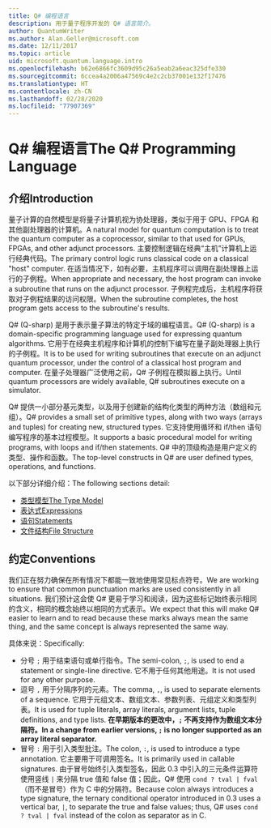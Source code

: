 ```yaml
---
title: Q# 编程语言
description: 用于量子程序开发的 Q# 语言简介。
author: QuantumWriter
ms.author: Alan.Geller@microsoft.com
ms.date: 12/11/2017
ms.topic: article
uid: microsoft.quantum.language.intro
ms.openlocfilehash: b62e6866fc3609d95c26a5eab2a6eac325dfe330
ms.sourcegitcommit: 6ccea4a2006a47569c4e2c2cb37001e132f17476
ms.translationtype: HT
ms.contentlocale: zh-CN
ms.lasthandoff: 02/28/2020
ms.locfileid: "77907369"
---
```

# <a name="the-q-programming-language"></a><span data-ttu-id="ada49-103">Q# 编程语言</span><span class="sxs-lookup"><span data-stu-id="ada49-103">The Q# Programming Language</span></span>

## <a name="introduction"></a><span data-ttu-id="ada49-104">介绍</span><span class="sxs-lookup"><span data-stu-id="ada49-104">Introduction</span></span>

<span data-ttu-id="ada49-105">量子计算的自然模型是将量子计算机视为协处理器，类似于用于 GPU、FPGA 和其他副处理器的计算机。</span><span class="sxs-lookup"><span data-stu-id="ada49-105">A natural model for quantum computation is to treat the quantum computer as a coprocessor, similar to that used for GPUs, FPGAs, and other adjunct processors.</span></span>
<span data-ttu-id="ada49-106">主要控制逻辑在经典“主机”计算机上运行经典代码。</span><span class="sxs-lookup"><span data-stu-id="ada49-106">The primary control logic runs classical code on a classical "host" computer.</span></span>
<span data-ttu-id="ada49-107">在适当情况下，如有必要，主机程序可以调用在副处理器上运行的子例程。</span><span class="sxs-lookup"><span data-stu-id="ada49-107">When appropriate and necessary, the host program can invoke a subroutine that runs on the adjunct processor.</span></span>
<span data-ttu-id="ada49-108">子例程完成后，主机程序将获取对子例程结果的访问权限。</span><span class="sxs-lookup"><span data-stu-id="ada49-108">When the subroutine completes, the host program gets access to the subroutine's results.</span></span>

<span data-ttu-id="ada49-109">Q# (Q-sharp) 是用于表示量子算法的特定于域的编程语言。</span><span class="sxs-lookup"><span data-stu-id="ada49-109">Q# (Q-sharp) is a domain-specific programming language used for expressing quantum algorithms.</span></span>
<span data-ttu-id="ada49-110">它用于在经典主机程序和计算机的控制下编写在量子副处理器上执行的子例程。</span><span class="sxs-lookup"><span data-stu-id="ada49-110">It is to be used for writing subroutines that execute on an adjunct quantum processor, under the control of a classical host program and computer.</span></span>
<span data-ttu-id="ada49-111">在量子处理器广泛使用之前，Q# 子例程在模拟器上执行。</span><span class="sxs-lookup"><span data-stu-id="ada49-111">Until quantum processors are widely available, Q# subroutines execute on a simulator.</span></span>

<span data-ttu-id="ada49-112">Q# 提供一小部分基元类型，以及用于创建新的结构化类型的两种方法（数组和元组）。</span><span class="sxs-lookup"><span data-stu-id="ada49-112">Q# provides a small set of primitive types, along with two ways (arrays and tuples) for creating new, structured types.</span></span>
<span data-ttu-id="ada49-113">它支持使用循环和 if/then 语句编写程序的基本过程模型。</span><span class="sxs-lookup"><span data-stu-id="ada49-113">It supports a basic procedural model for writing programs, with loops and if/then statements.</span></span>
<span data-ttu-id="ada49-114">Q# 中的顶级构造是用户定义的类型、操作和函数。</span><span class="sxs-lookup"><span data-stu-id="ada49-114">The top-level constructs in Q# are user defined types, operations, and functions.</span></span>

<span data-ttu-id="ada49-115">以下部分详细介绍：</span><span class="sxs-lookup"><span data-stu-id="ada49-115">The following sections detail:</span></span>
- [<span data-ttu-id="ada49-116">类型模型</span><span class="sxs-lookup"><span data-stu-id="ada49-116">The Type Model</span></span>](xref:microsoft.quantum.language.type-model)
- [<span data-ttu-id="ada49-117">表达式</span><span class="sxs-lookup"><span data-stu-id="ada49-117">Expressions</span></span>](xref:microsoft.quantum.language.expressions)
- [<span data-ttu-id="ada49-118">语句</span><span class="sxs-lookup"><span data-stu-id="ada49-118">Statements</span></span>](xref:microsoft.quantum.language.statements)
- [<span data-ttu-id="ada49-119">文件结构</span><span class="sxs-lookup"><span data-stu-id="ada49-119">File Structure</span></span>](xref:microsoft.quantum.language.file-structure)

## <a name="conventions"></a><span data-ttu-id="ada49-120">约定</span><span class="sxs-lookup"><span data-stu-id="ada49-120">Conventions</span></span>

<span data-ttu-id="ada49-121">我们正在努力确保在所有情况下都能一致地使用常见标点符号。</span><span class="sxs-lookup"><span data-stu-id="ada49-121">We are working to ensure that common punctuation marks are used consistently in all situations.</span></span>
<span data-ttu-id="ada49-122">我们预计这会使 Q# 更易于学习和阅读，因为这些标记始终表示相同的含义，相同的概念始终以相同的方式表示。</span><span class="sxs-lookup"><span data-stu-id="ada49-122">We expect that this will make Q# easier to learn and to read because these marks always mean the same thing, and the same concept is always represented the same way.</span></span>

<span data-ttu-id="ada49-123">具体来说：</span><span class="sxs-lookup"><span data-stu-id="ada49-123">Specifically:</span></span>

- <span data-ttu-id="ada49-124">分号 `;` 用于结束语句或单行指令。</span><span class="sxs-lookup"><span data-stu-id="ada49-124">The semi-colon, `;`, is used to end a statement or single-line directive.</span></span>
  <span data-ttu-id="ada49-125">它不用于任何其他用途。</span><span class="sxs-lookup"><span data-stu-id="ada49-125">It is not used for any other purpose.</span></span>
- <span data-ttu-id="ada49-126">逗号 `,` 用于分隔序列的元素。</span><span class="sxs-lookup"><span data-stu-id="ada49-126">The comma, `,`, is used to separate elements of a sequence.</span></span> <span data-ttu-id="ada49-127">它用于元组文本、数组文本、参数列表、元组定义和类型列表。</span><span class="sxs-lookup"><span data-stu-id="ada49-127">It is used for tuple literals, array literals, argument lists, tuple definitions, and type lists.</span></span> <span data-ttu-id="ada49-128">**在早期版本的更改中，`;` 不再支持作为数组文本分隔符。**</span><span class="sxs-lookup"><span data-stu-id="ada49-128">**In a change from earlier versions, `;` is no longer supported as an array literal separator.**</span></span>
- <span data-ttu-id="ada49-129">冒号 `:` 用于引入类型批注。</span><span class="sxs-lookup"><span data-stu-id="ada49-129">The colon, `:`, is used to introduce a type annotation.</span></span> <span data-ttu-id="ada49-130">它主要用于可调用签名。</span><span class="sxs-lookup"><span data-stu-id="ada49-130">It is primarily used in callable signatures.</span></span>
  <span data-ttu-id="ada49-131">由于冒号始终引入类型签名，因此 0.3 中引入的三元条件运算符使用竖线 `|` 来分隔 true 值和 false 值；因此，Q# 使用 `cond ? tval | fval`（而不是冒号）作为 C 中的分隔符。</span><span class="sxs-lookup"><span data-stu-id="ada49-131">Because colon always introduces a type signature, the ternary conditional operator introduced in 0.3 uses a vertical bar, `|`, to separate the true and false values; thus, Q# uses `cond ? tval | fval` instead of the colon as separator as in C.</span></span>
  
